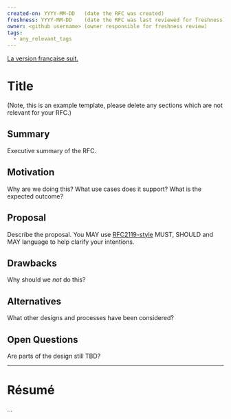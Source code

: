 ```yaml
---
created-on: YYYY-MM-DD   (date the RFC was created)
freshness: YYYY-MM-DD    (date the RFC was last reviewed for freshness)
owner: <github username> (owner responsible for freshness review)
tags:
  - any_relevant_tags
---
```


[La version française suit.](#résumé)

# Title

(Note, this is an example template, please delete any sections which are
not relevant for your RFC.)

## Summary
Executive summary of the RFC.

## Motivation
Why are we doing this? What use cases does it support? What is the expected outcome?

## Proposal
Describe the proposal. You MAY use
[RFC2119-style](https://www.ietf.org/rfc/rfc2119.txt) MUST, SHOULD and MAY language to help clarify your intentions.

## Drawbacks
Why should we _not_ do this?

## Alternatives
What other designs and processes have been considered?

## Open Questions
Are parts of the design still TBD?

---

# Résumé

...